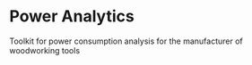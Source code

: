 # Power Analytics
 Toolkit for power consumption analysis for the manufacturer of woodworking tools
